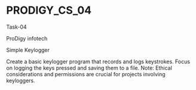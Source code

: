 # PRODIGY_CS_04

Task-04

ProDigy infotech

Simple Keylogger

Create a basic keylogger program that records and logs keystrokes. Focus on logging the keys pressed and saving them to a file. Note: Ethical considerations and permissions are crucial for projects involving keyloggers.


